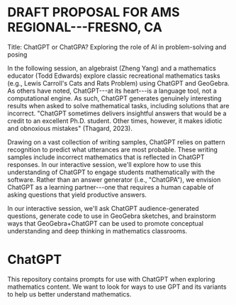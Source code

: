 # DRAFT PROPOSAL FOR AMS REGIONAL---FRESNO, CA
Title: ChatGPT or ChatGPA? Exploring the role of AI in problem-solving and posing

In the following session, an algebraist (Zheng Yang) and a mathematics educator (Todd Edwards) explore classic recreational mathematics tasks (e.g., Lewis Carroll's Cats and Rats Problem) using ChatGPT and GeoGebra. As others have noted, ChatGPT---at its heart---is a language tool, not a computational engine. As such, ChatGPT generates genuinely interesting results when asked to solve mathematical tasks, including solutions that are incorrect. "ChatGPT sometimes delivers insightful answers that would be a credit to an excellent Ph.D. student. Other times, however, it makes idiotic and obnoxious mistakes" (Thagard, 2023). 

Drawing on a vast collection of writing samples, ChatGPT relies on pattern recognition to predict what utterances are most probable. These writing samples include incorrect mathematics that is reflected in ChatGPT responses. In our interactive session, we'll explore how to use this understanding of ChatGPT to engage students mathematically with the software. Rather than an answer generator (i.e., "ChatGPA"), we envision ChatGPT as a learning partner---one that requires a human capable of asking questions that yield productive answers. 

In our interactive session, we'll ask ChatGPT audience-generated questions, generate code to use in GeoGebra sketches, and brainstorm ways that GeoGebra+ChatGPT can be used to promote conceptual understanding and deep thinking in mathematics classrooms.


# ChatGPT
This repository contains prompts for use with ChatGPT when exploring mathematics content.
We want to look for ways to use GPT and its variants to help us better understand mathematics.
